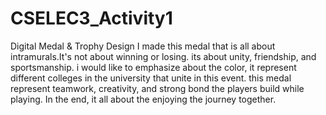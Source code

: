# CSELEC3_Activity1
Digital Medal &amp; Trophy Design
I made this medal that is all about intramurals.It's not about winning or losing. its about unity, friendship, and sportsmanship. i would like to emphasize about the color, it represent different colleges in the university that unite in this event. this medal represent teamwork, creativity, and strong bond the players build while playing. In the end, it all about the enjoying the journey together.
